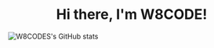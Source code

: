 <h1 align="center">
Hi there, I'm W8CODE!
</h1>


![W8CODES's GitHub stats](https://github-readme-stats.vercel.app/api?username=W8CODE&show_icons=true&theme=tokyonight)


